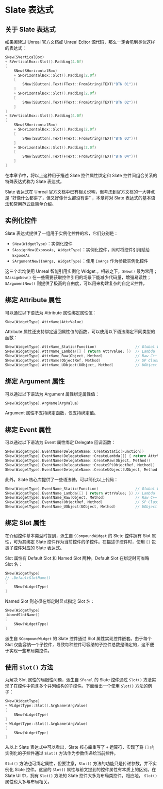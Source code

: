 # Slate 表达式

## 关于 Slate 表达式

如果阅读过 Unreal 官方文档或 Unreal Editor 源代码，那么一定会见到类似这样的表达式：

```cpp
SNew(SVerticalBox)
+ SVerticalBox::Slot().Padding(4.0f)
[
    SNew(SHorizontalBox)
    + SHorizontalBox::Slot().Padding(2.0f)
    [
        SNew(SButton).Text(FText::FromString(TEXT("BTN 01")))
    ]
    + SHorizontalBox::Slot().Padding(2.0f)
    [
        SNew(SButton).Text(FText::FromString(TEXT("BTN 02")))
    ]
]
+ SVerticalBox::Slot().Padding(4.0f)
[
    SNew(SHorizontalBox)
    + SHorizontalBox::Slot().Padding(2.0f)
    [
        SNew(SButton).Text(FText::FromString(TEXT("BTN 03")))
    ]
    + SHorizontalBox::Slot().Padding(2.0f)
    [
        SNew(SButton).Text(FText::FromString(TEXT("BTN 04")))
    ]
]
```

在本章节中，将以上这种用于描述 Slate 控件属性绑定和 Slate 控件间组合关系的特殊表达式称为 Slate 表达式。

Slate 表达式在 Unreal 官方文档中已有相关说明，但考虑到官方文档的一大特点是 “好像什么都讲了，但又好像什么都没有讲” ，本章将对 Slate 表达式的基本语法和常用范式做简单介绍。

## 实例化控件

Slate 表达式提供了一组用于实例化控件的宏，它们分别是：

- `SNew(WidgetType)`：实例化控件
- `SAssignNew(ExposeAs, WidgetType)`：实例化控件，同时将控件引用赋给 `ExposeAs`
- `SArgumentNew(InArgs, WidgetType)`：使用 `InArgs` 作为参数实例化控件

这三个宏均使用 Unreal 智能引用实例化 Widget 。相较之下，`SNew()` 最为常用；`SAssignNew()` 在一些需要获取控件引用的场景下能减少代码量，增强易读性；`SArgumentNew()` 则提供了极高的自由度，可以用来构建复杂的自定义控件。

## 绑定 Attribute 属性

可以通过以下语法为 Attribute 属性绑定属性值：

```cpp
SNew(WidgetType).AttrName(AttrValue)
```

Attribute 属性还支持绑定返回属性值的函数，可以使用以下语法绑定不同类型的函数：

```cpp
SNew(WidgetType).AttrName_Static(Function)                  // Global Function
SNew(WidgetType).AttrName_Lambda([] { return AttrValue; })  // Lambda
SNew(WidgetType).AttrName_Raw(Object, Method)               // Raw C++ Class Method
SNew(WidgetType).AttrName(ObjectRef, Method)                // SP Class Method
SNew(WidgetType).AttrName_UObject(UObject, Method)          // UObject Class Method
```

## 绑定 Argument 属性

可以通过以下语法为 Argument 属性绑定属性值：

```cpp
SNew(WidgetType).ArgName(ArgValue)
```

Argument 属性不支持绑定函数，仅支持绑定值。

## 绑定 Event 属性

可以通过以下语法为 Event 属性绑定 Delegate 回调函数：

```cpp
SNew(WidgetType).EventName(DelegateName::CreateStatic(Function))
SNew(WidgetType).EventName(DelegateName::CreateLambda([] { return AttrValue; }))
SNew(WidgetType).EventName(DelegateName::CreateRaw(Object, Method))
SNew(WidgetType).EventName(DelegateName::CreateSP(ObjectRef, Method))
SNew(WidgetType).EventName(DelegateName::CreateUObject(UObject, Method))
```

此外，Slate 核心库提供了一些语法糖，可以简化以上代码：

```cpp
SNew(WidgetType).EventName_Static(Function)                 // Global Function
SNew(WidgetType).EventName_Lambda([] { return AttrValue; }) // Lambda
SNew(WidgetType).EventName_Raw(Object, Method)              // Raw C++ Class Method
SNew(WidgetType).EventName(ObjectRef, Method)               // SP Class Method
SNew(WidgetType).EventName_UObject(UObject, Method)         // UObject Class Method
```

## 绑定 Slot 属性

在介绍控件基本类型时提到，派生自 `SCompoundWidget` 的 Slete 控件拥有 Slot 属性，可为其绑定 Slate 控件作为当前控件的子控件。在描述子控件时，使用 `[]` 包裹子控件对应的 Slate 表达式。

Slot 属性有 Default Slot 和 Named Slot 两种。Default Slot 在绑定时可省略 Slot 名：

```cpp
SNew(WidgetType)
// .DefaultSlotName()
[
    SNew(WidgetType)
]
```

Named Slot 则必须在绑定时显式指定 Slot 名：

```cpp
SNew(WidgetType)
.NamedSlotName()
[
    SNew(WidgetType)
]
```

派生自 `SCompoundWidget` 的 Slate 控件通过 Slot 属性实现控件嵌套。由于每个 Slot 仅能容纳一个子控件，导致每种控件可容纳的子控件总数是确定的，这不便于实现一些布局类控件。

## 使用 `Slot()` 方法

为解决 Slot 属性的局限性问题，派生自 `SPanel` 的 Slate 控件通过 `Slot()` 方法实现了在控件中包含多个并列结构的子控件。下面给出一个使用 `Slot()` 方法的例子：

```cpp
SNew(WidgetType)
+ WidgetType::Slot().ArgName(ArgValue)
[
    SNew(WidgetType)
]
+ WidgetType::Slot().ArgName(ArgValue)
[
    SNew(WidgetType)
]
```

从以上 Slate 表达式中可以看出，Slate 核心库重写了 `+` 运算符，实现了将 `[]` 内实例化的子控件通过 `Slot()` 方法作为参数传递给当前控件。

`Slot()` 方法也可绑定属性，但要注意，`Slot()` 方法的功能只是传递参数，并不实例化 Slate 控件。这里的 `Slot()` 属性与前文提到的控件属性有本质上的区别。在 Slate UI 中，拥有 `Slot()` 方法的 Slate 控件大多为布局类控件，相应地， `Slot()` 属性也大多与布局相关。
